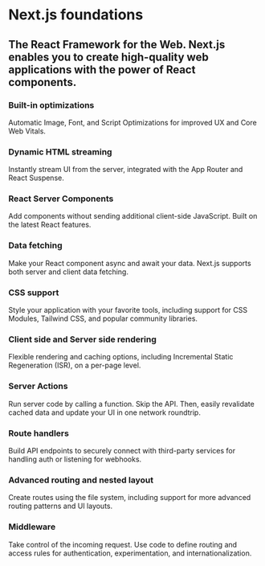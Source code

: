 # Next.js foundations

## The React Framework for the Web. Next.js enables you to create high-quality web applications with the power of React components.

### Built-in optimizations
Automatic Image, Font, and Script Optimizations for improved UX and Core Web Vitals.

### Dynamic HTML streaming
Instantly stream UI from the server, integrated with the App Router and React Suspense.

### React Server Components
Add components without sending additional client-side JavaScript. Built on the latest React features.

### Data fetching
Make your React component async and await your data. Next.js supports both server and client data fetching.

### CSS support
Style your application with your favorite tools, including support for CSS Modules, Tailwind CSS, and popular community libraries.

### Client side and Server side rendering
Flexible rendering and caching options, including Incremental Static Regeneration (ISR), on a per-page level.

### Server Actions
Run server code by calling a function. Skip the API. Then, easily revalidate cached data and update your UI in one network roundtrip.

### Route handlers
Build API endpoints to securely connect with third-party services for handling auth or listening for webhooks.

### Advanced routing and nested layout
Create routes using the file system, including support for more advanced routing patterns and UI layouts.

### Middleware
Take control of the incoming request. Use code to define routing and access rules for authentication, experimentation, and internationalization.
